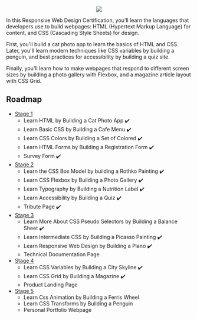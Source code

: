 <p align="center">
    <img src="https://i.postimg.cc/xdL9YnkH/image.png" />
</p>
In this Responsive Web Design Certification, you'll learn the languages that developers use to build webpages: HTML (Hypertext Markup Language) for content, and CSS (Cascading Style Sheets) for design.

First, you'll build a cat photo app to learn the basics of HTML and CSS. Later, you'll learn modern techniques like CSS variables by building a penguin, and best practices for accessibility by building a quiz site.

Finally, you'll learn how to make webpages that respond to different screen sizes by building a photo gallery with Flexbox, and a magazine article layout with CSS Grid.

## Roadmap

- [Stage 1](https://github.com/Kroixyz/freecodecamp-courses/tree/master/responsive-web-design/stage-1)
  - Learn HTML by Building a Cat Photo App :heavy_check_mark:
  - Learn Basic CSS by Building a Cafe Menu :heavy_check_mark:
  - Learn CSS Colors by Building a Set of Colored :heavy_check_mark:
  - Learn HTML Forms by Building a Registration Form :heavy_check_mark:
  - Survey Form :heavy_check_mark:
- [Stage 2](https://github.com/Kroixyz/freecodecamp-courses/tree/master/responsive-web-design/stage-2)
  - Learn the CSS Box Model by building a Rothko Painting :heavy_check_mark:
  - Learn CSS Flexbox by Building a Photo Gallery :heavy_check_mark:
  - Learn Typography by Building a Nutrition Label :heavy_check_mark:
  - Learn Accessibility by Building a Quiz :heavy_check_mark:
  - Tribute Page :heavy_check_mark:
- [Stage 3](https://github.com/Kroixyz/freecodecamp-courses/tree/master/responsive-web-design/stage-3)
  - Learn More About CSS Pseudo Selectors by Building a Balance Sheet :heavy_check_mark:
  - Learn Intermediate CSS by Building a Picasso Painting :heavy_check_mark:
  - Learn Responsive Web Design by Building a Piano :heavy_check_mark:
  - Technical Documentation Page
- [Stage 4]()
  - Learn CSS Variables by Building a City Skyline :heavy_check_mark:
  - Learn CSS Grid by Building a Magazine :heavy_check_mark:
  - Product Landing Page
- [Stage 5]()
  - Learn Css Animation by Building a Ferris Wheel
  - Learn CSS Transforms by Building a Penguin
  - Personal Portfolio Webpage
